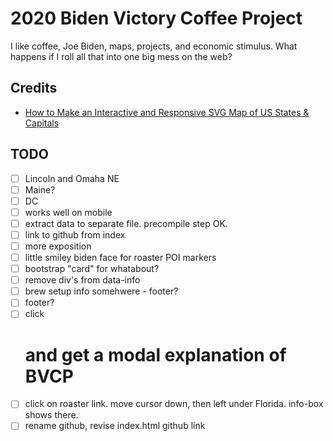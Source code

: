 # 2020 Biden Victory Coffee Project

I like coffee, Joe Biden, maps, projects, and economic stimulus. What happens if I roll all that into one big mess on the web?

## Credits
- [How to Make an Interactive and Responsive SVG Map of US States & Capitals](https://websitebeaver.com/how-to-make-an-interactive-and-responsive-svg-map-of-us-states-capitals)

## TODO
- [ ] Lincoln and Omaha NE
- [ ] Maine?
- [ ] DC
- [ ] works well on mobile
- [ ] extract data to separate file. precompile step OK.
- [ ] link to github from index
- [ ] more exposition
- [ ] little smiley biden face for roaster POI markers
- [ ] bootstrap "card" for whatabout?
- [ ] remove div's from data-info
- [ ] brew setup info somehwere - footer?
- [ ] footer?
- [ ] click <h1> and get a modal explanation of BVCP
- [ ] click on roaster link. move cursor down, then left under Florida. info-box shows there.
- [ ] rename github, revise index.html github link